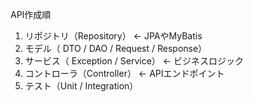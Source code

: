 API作成順
1. リポジトリ（Repository） ← JPAやMyBatis
2. モデル（ DTO / DAO / Request / Response）
3. サービス（ Exception / Service） ← ビジネスロジック
4. コントローラ（Controller） ← APIエンドポイント
5. テスト（Unit / Integration）